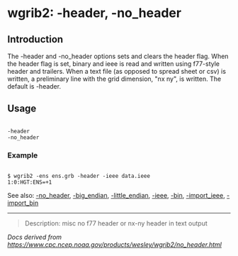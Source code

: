 # wgrib2: -header, -no_header

## Introduction

The -header and
-no_header options
sets and clears the header flag. When the
header flag is set, binary and ieee is read and written
using f77-style header and trailers.
When a text file (as opposed to spread sheet or csv) is written,
a preliminary line with the grid dimension, "nx ny",
is written. The default is -header.

## Usage

```

-header
-no_header

```

### Example

```

$ wgrib2 -ens ens.grb -header -ieee data.ieee
1:0:HGT:ENS=+1

```

See also:
[-no_header](./header.md),
[-big_endian](./big_endian.md),
[-little_endian](./little_endian.md),
[-ieee](./ieee.md),
[-bin](./bin.md),
[-import_ieee](./import_ieee.md),
[-import_bin](./import_bin.md)

---

> Description: misc no f77 header or nx-ny header in text output

_Docs derived from <https://www.cpc.ncep.noaa.gov/products/wesley/wgrib2/no_header.html>_
